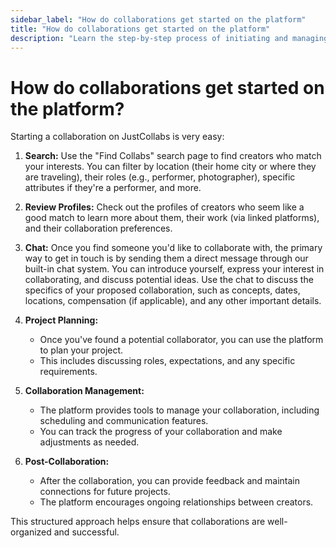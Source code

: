 ```yaml
---
sidebar_label: "How do collaborations get started on the platform"
title: "How do collaborations get started on the platform"
description: "Learn the step-by-step process of initiating and managing collaborations on JustCollabs."
---
```


# How do collaborations get started on the platform?

Starting a collaboration on JustCollabs is very easy:

1. **Search:** Use the "Find Collabs" search page to find creators who match your interests. You can filter by location (their home city or where they are traveling), their roles (e.g., performer, photographer), specific attributes if they're a performer, and more.

2. **Review Profiles:** Check out the profiles of creators who seem like a good match to learn more about them, their work (via linked platforms), and their collaboration preferences.

3. **Chat:** Once you find someone you'd like to collaborate with, the primary way to get in touch is by sending them a direct message through our built-in chat system. You can introduce yourself, express your interest in collaborating, and discuss potential ideas. Use the chat to discuss the specifics of your proposed collaboration, such as concepts, dates, locations, compensation (if applicable), and any other important details.

4. **Project Planning:**
   - Once you've found a potential collaborator, you can use the platform to plan your project.
   - This includes discussing roles, expectations, and any specific requirements.

5. **Collaboration Management:**
   - The platform provides tools to manage your collaboration, including scheduling and communication features.
   - You can track the progress of your collaboration and make adjustments as needed.

6. **Post-Collaboration:**
   - After the collaboration, you can provide feedback and maintain connections for future projects.
   - The platform encourages ongoing relationships between creators.

This structured approach helps ensure that collaborations are well-organized and successful. 